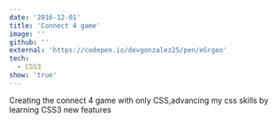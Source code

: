 ```yaml
---
date: '2016-12-01'
title: 'Connect 4 game'
image: ''
github: ''
external: 'https://codepen.io/devgonzalez25/pen/eGrgeo'
tech:
  - CSS3
show: 'true'
---
```


Creating the connect 4 game with only CSS,advancing my css skills by learning CSS3 new features
